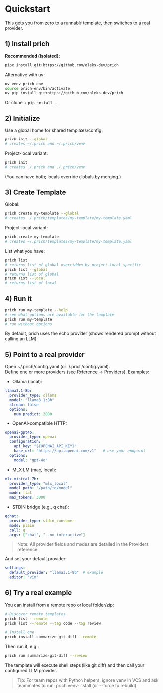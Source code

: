 # Quickstart

This gets you from zero to a runnable template, then switches to a real provider.

## 1) Install prich

**Recommended (isolated):**

```bash
pipx install git+https://github.com/oleks-dev/prich
```

Alternative with uv:

```bash
uv venv prich-env
source prich-env/bin/activate
uv pip install git+https://github.com/oleks-dev/prich
```

Or clone + `pip install .`

## 2) Initialize

Use a global home for shared templates/config:
```bash
prich init --global
# creates ~/.prich and ~/.prich/venv
```

Project-local variant:
```bash
prich init
# creates ./.prich and ./.prich/venv
```

(You can have both; locals override globals by merging.)

## 3) Create Template  
Global:  
```bash
prich create my-template --global
# creates ./.prich/templates/my-template/my-template.yaml
```

Project-local variant:  
```bash
prich create my-template
# creates ~/.prich/templates/my-template/my-template.yaml
```

List what you have:  
```bash
prich list
# returns list of global overridden by project-local specific
prich list --global
# returns list of global
prich list --local
# returns list of local
```

## 4) Run it  
```bash
prich run my-template --help
# see what options are available for the template
prich run my-template
# run without options
```

By default, prich uses the echo provider (shows rendered prompt without calling an LLM).

## 5) Point to a real provider  
Open ~/.prich/config.yaml (or ./.prich/config.yaml).  
Define one or more providers (see Reference → Providers). Examples:

- Ollama (local):  
```yaml
llama3.1-8b:
  provider_type: ollama
  model: "llama3.1:8b"
  stream: false
  options:
    num_predict: 2000
```

- OpenAI-compatible HTTP:  
```yaml
openai-gpt4o:
  provider_type: openai
  configuration:
    api_key: "${OPENAI_API_KEY}"
    base_url: "https://api.openai.com/v1"   # use your endpoint
  options:
    model: "gpt-4o"
```

- MLX LM (mac, local):  
```yaml
mlx-mistral-7b:
  provider_type: "mlx_local"
  model_path: "/path/to/model"
  mode: flat
  max_tokens: 3000
```

- STDIN bridge (e.g., q chat):  
```yaml
qchat:
  provider_type: stdin_consumer
  mode: plain
  call: q
  args: ["chat", "--no-interactive"]
```
> Note: All provider fields and modes are detailed in the Providers reference.


And set your default provider:

```yaml
settings:
  default_provider: "llama3.1-8b"  # example
  editor: "vim"
```


## 6) Try a real example

You can install from a remote repo or local folder/zip:
```bash
# Discover remote templates
prich list --remote
prich list --remote --tag code --tag review

# Install one
prich install summarize-git-diff --remote
```

Then run it, e.g.:
```bash
prich run summarize-git-diff --review
```
The template will execute shell steps (like git diff) and then call your configured LLM provider.

> Tip: For team repos with Python helpers, ignore venv in VCS and ask teammates to run:
> prich venv-install (or --force to rebuild).
 
